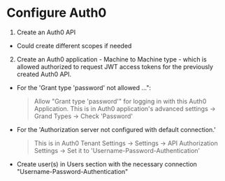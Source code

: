 # Configure Auth0

1. Create an Auth0 API
  - Could create different scopes if needed

2. Create an Auth0 application - Machine to Machine type - which is allowed authorized to request JWT access tokens for the previously created Auth0 API.
 - For the 'Grant type 'password' not allowed ...":
   > Allow "Grant type 'password'" for logging in with this Auth0 Application. This is in Auth0 application's advanced settings -> Grand Types -> Check 'Password'
 - For the 'Authorization server not configured with default connection.'
    > This is in Auth0 Tenant Settings -> Settings -> API Authorization Settings -> Set it to 'Username-Password-Authentication'
 - Create user(s) in Users section with the necessary connection "Username-Password-Authentication"
